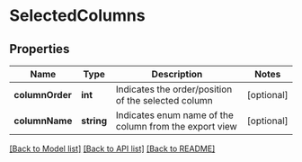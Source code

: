 # SelectedColumns

## Properties
Name | Type | Description | Notes
------------ | ------------- | ------------- | -------------
**columnOrder** | **int** | Indicates the order/position of the selected column | [optional] 
**columnName** | **string** | Indicates enum name of the column from the export view | [optional] 

[[Back to Model list]](../README.md#documentation-for-models) [[Back to API list]](../README.md#documentation-for-api-endpoints) [[Back to README]](../README.md)


